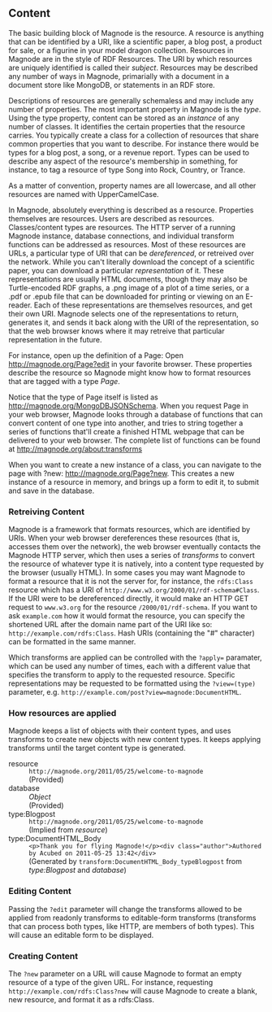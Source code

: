 ## Content

The basic building block of Magnode is the resource. A resource is anything that can be identified by a URI, like a scientific paper, a blog post, a product for sale, or a figurine in your model dragon collection. Resources in Magnode are in the style of RDF Resources. The URI by which resources are uniquely identified is called their _subject_. Resources may be described any number of ways in Magnode, primarially with a document in a document store like MongoDB, or statements in an RDF store.

Descriptions of resources are generally schemaless and may include any number of properties. The most important property in Magnode is the _type_. Using the type property, content can be stored as an _instance_ of any number of classes. It identifies the certain properties that the resource carries. You typically create a class for a collection of resources that share common properties that you want to describe. For instance there would be types for a blog post, a song, or a revenue report. Types can be used to describe any aspect of the resource's membership in something, for instance, to tag a resource of type Song into Rock, Country, or Trance.

As a matter of convention, property names are all lowercase, and all other resources are named with UpperCamelCase.

In Magnode, absolutely everything is described as a resource. Properties themselves are resources. Users are described as resources. Classes/content types are resources. The HTTP server of a running Magnode instance, database connections, and individual transform functions can be addressed as resources. Most of these resources are URLs, a particular type of URI that can be _dereferenced_, or retreived over the network. While you can't literally download the concept of a scientific paper, you can download a particular _representation_ of it. These representations are usually HTML documents, though they may also be Turtle-encoded RDF graphs, a .png image of a plot of a time series, or a .pdf or .epub file that can be downloaded for printing or viewing on an E-reader. Each of these representations are themselves resources, and get their own URI. Magnode selects one of the representations to return, generates it, and sends it back along with the URI of the representation, so that the web browser knows where it may retreive that particular representation in the future.

For instance, open up the definition of a Page: Open <http://magnode.org/Page?edit> in your favorite browser. These properties describe the resource so Magnode might know how to format resources that are tagged with a type _Page_.

Notice that the type of Page itself is listed as <http://magnode.org/MongoDBJSONSchema>. When you request Page in your web browser, Magnode looks through a database of functions that can convert content of one type into another, and tries to string together a series of functions that'll create a finished HTML webpage that can be delivered to your web browser. The complete list of functions can be found at <http://magnode.org/about:transforms>

When you want to create a new instance of a class, you can navigate to the page with ?new: <http://magnode.org/Page?new>. This creates a new instance of a resource in memory, and brings up a form to edit it, to submit and save in the database.


### Retreiving Content

Magnode is a framework that formats resources, which are identified by URIs. When your web browser dereferences these resources (that is, accesses them over the network), the web browser eventually contacts the Magnode HTTP server, which then uses a series of _transforms_ to convert the resource of whatever type it is natively, into a content type requested by the browser (usually HTML). In some cases you may want Magnode to format a resource that it is not the server for, for instance, the `rdfs:Class` resource which has a URI of `http://www.w3.org/2000/01/rdf-schema#Class`. If the URI were to be dereferenced directly, it would make an HTTP GET request to `www.w3.org` for the resource `/2000/01/rdf-schema`. If you want to ask `example.com` how it would format the resource, you can specify the shortened URL after the domain name part of the URI like so: `http://example.com/rdfs:Class`. Hash URIs (containing the "#" character) can be formatted in the same manner.

Which transforms are applied can be controlled with the `?apply=` paramater, which can be used any number of times, each with a different value that specifies the transform to apply to the requested resource. Specific representations may be requested to be formatted using the `?view=(type)` parameter, e.g. `http://example.com/post?view=magnode:DocumentHTML`.


### How resources are applied

Magnode keeps a list of objects with their content types, and uses transforms to create new objects with new content types. It keeps applying transforms until the target content type is generated.

<dl>
<dt>resource</dt> <dd><code>http://magnode.org/2011/05/25/welcome-to-magnode</code></dd> <dd>(Provided)</dd>
<dt>database</dt> <dd><i>Object</i></dd> <dd>(Provided)</dd>
<dt>type:Blogpost</dt> <dd><code>http://magnode.org/2011/05/25/welcome-to-magnode</code></dd> <dd>(Implied from <i>resource</i>)</dd>
<dt>type:DocumentHTML_Body</dt> <dd><code>&lt;p&gt;Thank you for flying Magnode!&lt;/p&gt;&lt;div class=&quot;author&quot;&gt;Authored by Acubed on 2011-05-25 13:42&lt;/div&gt;</code></dd> <dd>(Generated by <code>transform:DocumentHTML_Body_typeBlogpost</code> from <i>type:Blogpost</i> and <i>database</i>)</dd>
</dl>


### Editing Content

Passing the `?edit` parameter will change the transforms allowed to be applied from readonly transforms to editable-form transforms (transforms that can process both types, like HTTP, are members of both types). This will cause an editable form to be displayed.


### Creating Content

The `?new` parameter on a URL will cause Magnode to format an empty resource of a type of the given URL. For instance, requesting `http://example.com/rdfs:Class?new` will cause Magnode to create a blank, new resource, and format it as a rdfs:Class.
